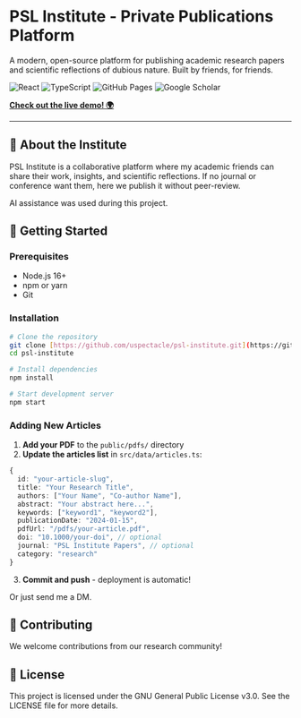 # PSL Institute - Private Publications Platform

A modern, open-source platform for publishing academic research papers and scientific reflections of dubious nature.
Built by friends, for friends.

![React](https://img.shields.io/badge/React-18.2.0-61DAFB?logo=react)
![TypeScript](https://img.shields.io/badge/TypeScript-4.7.4-3178C6?logo=typescript)
![GitHub Pages](https://img.shields.io/badge/GitHub%20Pages-Deployed-brightgreen?logo=github)
![Google Scholar](https://img.shields.io/badge/Google%20Scholar-Ready-4285F4?logo=google-scholar)

**[Check out the live demo! 🌍](https://uspectacle.github.io/psl-institute/)**

---

## 🎯 About the Institute

PSL Institute is a collaborative platform where my academic friends can share their work, insights, and scientific reflections. If no journal or conference want them, here we publish it without peer-review.

AI assistance was used during this project.

## 🚀 Getting Started

### Prerequisites

- Node.js 16+
- npm or yarn
- Git

### Installation

```bash
# Clone the repository
git clone [https://github.com/uspectacle/psl-institute.git](https://github.com/uspectacle/psl-institute.git)
cd psl-institute

# Install dependencies
npm install

# Start development server
npm start
```

### Adding New Articles

1. **Add your PDF** to the `public/pdfs/` directory
2. **Update the articles list** in `src/data/articles.ts`:

```typescript
{
  id: "your-article-slug",
  title: "Your Research Title",
  authors: ["Your Name", "Co-author Name"],
  abstract: "Your abstract here...",
  keywords: ["keyword1", "keyword2"],
  publicationDate: "2024-01-15",
  pdfUrl: "/pdfs/your-article.pdf",
  doi: "10.1000/your-doi", // optional
  journal: "PSL Institute Papers", // optional
  category: "research"
}
```

3. **Commit and push** - deployment is automatic!

Or just send me a DM.

## 👥 Contributing

We welcome contributions from our research community!

## 📜 License

This project is licensed under the GNU General Public License v3.0. See the LICENSE file for more details.







